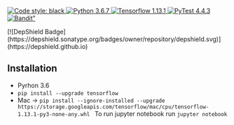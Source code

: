 <p>
<a href="https://github.com/python/black">
<img alt="Code style: black" src="https://img.shields.io/badge/code%20style-black-000000.svg">
</a>
<a href=""https://docs.python.org/3.6/whatsnew/3.6.html>
<img alt="Python 3.6.7" src="https://img.shields.io/badge/python-3.6.7-success.svg">
</a>
<a href="https://www.tensorflow.org">
<img alt="Tensorflow 1.13.1" src="https://img.shields.io/badge/Tensorflow%20-1.13.1-blue.svg">
</a>
<a href="https://docs.pytest.org/en/latest/">
<img alt="PyTest 4.4.3" src="https://img.shields.io/badge/pytest-4.4.3-blue.svg">
</a>
<a href="https://bandit.readthedocs.io/en/latest/">
<img alt=Bandit" src="https://img.shields.io/badge/bandit-1.6.0-D415E9.svg">
</a>
</p>
[![DepShield Badge](https://depshield.sonatype.org/badges/owner/repository/depshield.svg)](https://depshield.github.io)

## Installation

* Pyrhon 3.6
* `pip install --upgrade tensorflow`
* Mac -> `pip install --ignore-installed --upgrade https://storage.googleapis.com/tensorflow/mac/cpu/tensorflow-1.13.1-py3-none-any.whl
`
To run jupyter notebook run `jupyter notebook`
